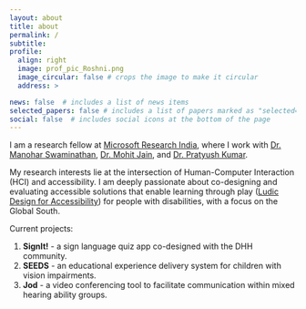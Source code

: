 ```yaml
---
layout: about
title: about
permalink: /
subtitle: 
profile:
  align: right
  image: prof_pic_Roshni.png
  image_circular: false # crops the image to make it circular
  address: >

news: false  # includes a list of news items
selected_papers: false # includes a list of papers marked as "selected={true}"
social: false  # includes social icons at the bottom of the page
---
```

I am a research fellow at [Microsoft Research India](https://www.microsoft.com/en-us/research/lab/microsoft-research-india/), where I work with [Dr. Manohar Swaminathan](https://www.microsoft.com/en-us/research/people/swmanohmicrosoft-com/), [Dr. Mohit Jain](https://mohitjaindr.github.io/), and [Dr. Pratyush Kumar](https://www.microsoft.com/en-us/research/people/pratykumar/). 

My research interests lie at the intersection of Human-Computer Interaction (HCI) and accessibility. 
I am deeply passionate about co-designing and evaluating accessible solutions that enable learning through play ([Ludic Design for Accessibility](https://www.ludicdesign.org/)) for people with disabilities, with a focus on the Global South.

Current projects:
1. **SignIt!** - a sign language quiz app co-designed with the DHH community.
2. **SEEDS** - an educational experience delivery system for children with vision impairments.
3. **Jod** - a video conferencing tool to facilitate communication within mixed hearing ability groups.



<!-- Currently, my projects involve an Android app called SignIt! It is a sign language-based quiz platform, similar to Kahoot, co-designed with the DHH community. We conducted a mixed-method study with 20 DHH participants to understand the usability, gameplay behavior, social interaction, and learning aspects of the app.

Additionally, I have been working on a project called SEEDS to deliver diverse learning experiences, including quizzes, games, and interactive stories, to children with vision impairments. The goal is to enable them to independently enjoy these experiences either over a feature phone using an Interactive Voice Response (IVR) system or in a classroom. -->



<!-- Write your biography here. Tell the world about yourself. Link to your favorite [subreddit](http://reddit.com). You can put a picture in, too. The code is already in, just name your picture `prof_pic.jpg` and put it in the `img/` folder.

Put your address / P.O. box / other info right below your picture. You can also disable any these elements by editing `profile` property of the YAML header of your `_pages/about.md`. Edit `_bibliography/papers.bib` and Jekyll will render your [publications page](/al-folio/publications/) automatically.

Link to your social media connections, too. This theme is set up to use [Font Awesome icons](http://fortawesome.github.io/Font-Awesome/) and [Academicons](https://jpswalsh.github.io/academicons/), like the ones below. Add your Facebook, Twitter, LinkedIn, Google Scholar, or just disable all of them. -->
